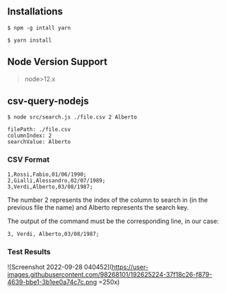 ## Installations

`$ npm -g intall yarn`

`$ yarn install`

## Node Version Support

>node>12.x

## csv-query-nodejs

`$ node src/search.js ./file.csv 2 Alberto`

```
filePath: ./file.csv
columnIndex: 2
searchValue: Alberto
```

### CSV Format

```
1,Rossi,Fabio,01/06/1990;
2,Gialli,Alessandro,02/07/1989;
3,Verdi,Alberto,03/08/1987;
```

The number 2 represents the index of the column to search in (in the previous file the name) and Alberto represents the search key.

The output of the command must be the corresponding line, in our case: 

```
3, Verdi, Alberto,03/08/1987;
```
### Test Results

![Screenshot 2022-09-28 040452](https://user-images.githubusercontent.com/98268101/192625224-37f18c26-f879-4639-bbe1-3b1ee0a74c7c.png =250x)

